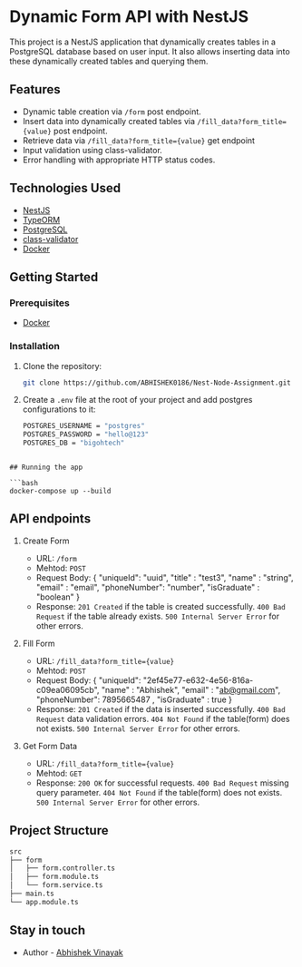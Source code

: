 # Dynamic Form API with NestJS

This project is a NestJS application that dynamically creates tables in a PostgreSQL database based on user input. It also allows inserting data into these dynamically created tables and querying them.

## Features

- Dynamic table creation via `/form` post endpoint.
- Insert data into dynamically created tables via `/fill_data?form_title={value}` post endpoint.
- Retrieve data via `/fill_data?form_title={value}` get endpoint
- Input validation using class-validator.
- Error handling with appropriate HTTP status codes.

## Technologies Used

- [NestJS](https://nestjs.com/)
- [TypeORM](https://typeorm.io/)
- [PostgreSQL](https://www.postgresql.org/)
- [class-validator](https://github.com/typestack/class-validator)
- [Docker](https://www.docker.com/)

## Getting Started

### Prerequisites

- [Docker](https://www.docker.com/)

### Installation

1. Clone the repository:
   ```bash
   git clone https://github.com/ABHISHEK0186/Nest-Node-Assignment.git
   ```

2. Create a `.env` file at the root of your project and add postgres configurations to it:
   ```bash
   POSTGRES_USERNAME = "postgres"
   POSTGRES_PASSWORD = "hello@123"
   POSTGRES_DB = "bigohtech"
  ```

## Running the app

```bash
docker-compose up --build
```

## API endpoints

1. Create Form
   - URL: `/form`
   - Mehtod: `POST`
   - Request Body: 
    {
    "uniqueId": "uuid",
    "title" : "test3",
    "name" : "string",
    "email" : "email",
    "phoneNumber": "number",
    "isGraduate" : "boolean"
    }  
   - Response: 
     `201 Created` if the table is created successfully.
     `400 Bad Request` if the table already exists.
     `500 Internal Server Error` for other errors.  

2. Fill Form
   - URL: `/fill_data?form_title={value}`
   - Mehtod: `POST`
   - Request Body: 
    {
    "uniqueId": "2ef45e77-e632-4e56-816a-c09ea06095cb",
    "name" : "Abhishek",
    "email" : "ab@gmail.com",
    "phoneNumber": 7895665487 ,
    "isGraduate" : true
    } 
   - Response: 
     `201 Created` if the data is inserted successfully.
     `400 Bad Request` data validation errors.
     `404 Not Found` if the table(form) does not exists.
     `500 Internal Server Error` for other errors. 

3. Get Form Data
   - URL: `/fill_data?form_title={value}`
   - Mehtod: `GET`
   - Response: 
     `200 OK` for successful requests.
     `400 Bad Request` missing query parameter.
     `404 Not Found` if the table(form) does not exists.
     `500 Internal Server Error` for other errors.      


## Project Structure 
```bash
src
├── form
│   ├── form.controller.ts
│   ├── form.module.ts
│   └── form.service.ts
├── main.ts
└── app.module.ts
```

## Stay in touch

- Author - [Abhishek Vinayak](vinayak.abhishek11@gmail.com)




